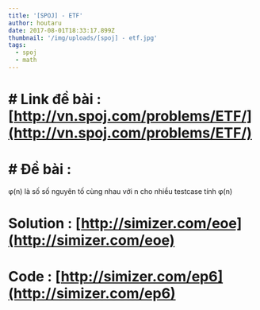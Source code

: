 ```yaml
---
title: '[SPOJ] - ETF'
author: houtaru
date: 2017-08-01T18:33:17.899Z
thumbnail: '/img/uploads/[spoj] - etf.jpg'
tags:
  - spoj
  - math
---
```

# # Link đề bài : [http://vn.spoj.com/problems/ETF/](http://vn.spoj.com/problems/ETF/)

# # Đề bài :

φ(n) là số số nguyên tố cùng nhau với n
cho nhiều testcase tính φ(n)

# Solution : [http://simizer.com/eoe](http://simizer.com/eoe)

# Code : [http://simizer.com/ep6](http://simizer.com/ep6)

